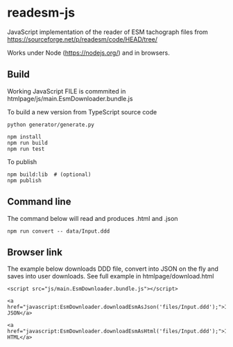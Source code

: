 # readesm-js
JavaScript implementation of the reader of ESM tachograph files from https://sourceforge.net/p/readesm/code/HEAD/tree/

Works under Node (https://nodejs.org/) and in browsers.

 
## Build

Working JavaScript FILE is commmited in htmlpage/js/main.EsmDownloader.bundle.js


To build a new version from TypeScript source code

```
python generator/generate.py

npm install
npm run build
npm run test
```

To publish
```
npm build:lib  # (optional)
npm publish
```

## Command line

The command below will read <file> and produces <file>.html and <file>.json
 ```
 npm run convert -- data/Input.ddd
 ```

## Browser link

 The example below downloads DDD file, convert into JSON on the fly and saves into user downloads. See full example in htmlpage/download.html 

 ```
<script src="js/main.EsmDownloader.bundle.js"></script>

<a href="javascript:EsmDownloader.downloadEsmAsJson('files/Input.ddd');">Input.ddd JSON</a>

<a href="javascript:EsmDownloader.downloadEsmAsHtml('files/Input.ddd');">Input.ddd HTML</a>
 ```